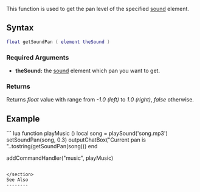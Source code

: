 This function is used to get the pan level of the specified [sound](/sound.md "wikilink") element.

Syntax
------

``` lua
float getSoundPan ( element theSound )
```

### Required Arguments

-   **theSound:** the [sound](/sound.md "wikilink") element which pan you want to get.

### Returns

Returns *float* value with range from *-1.0 (left)* to *1.0 (right)*, *false* otherwise.

Example
-------

<section name="Client" class="client" show="true">
``` lua
function playMusic ()
        local song = playSound('song.mp3')
        setSoundPan(song, 0.3)
        outputChatBox("Current pan is "..tostring(getSoundPan(song)))
end

addCommandHandler("music", playMusic)
```

</section>
See Also
--------

